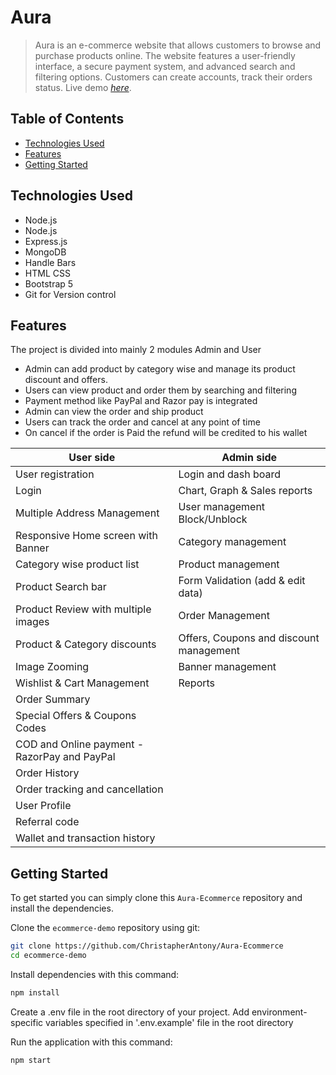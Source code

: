 # Aura
> Aura is an e-commerce website that allows customers to browse and purchase products online. The website features a user-friendly interface, a secure payment system, and advanced search and filtering options. Customers can create accounts, track their orders status.
> Live demo [_here_](https://Aura.gq/).

## Table of Contents
* [Technologies Used](#technologies-used)
* [Features](#features)
* [Getting Started](#getting-started)







## Technologies Used
- Node.js
- Node.js
- Express.js
- MongoDB
- Handle Bars
- HTML CSS 
- Bootstrap 5
- Git for Version control


## Features
The project is divided into mainly 2 modules Admin and User
- Admin can add product by category wise and manage its product discount and offers.
- Users can view product and order them by searching and filtering 
- Payment method like PayPal and Razor pay is integrated 
- Admin can view the order and ship product 
- Users can track the order and cancel at any point of time 
- On cancel if the order is Paid the refund will be credited to his wallet


| User side | Admin side |
| --- | --- |
|User registration|Login and dash board  |
| Login| Chart, Graph & Sales reports |
| Multiple Address Management|User management Block/Unblock  |
| Responsive Home screen with Banner|  Category management|
|Category wise product list |Product management  |
|Product Search bar | Form Validation (add & edit data) |
|Product Review with multiple images|Order Management|
|Product & Category discounts|Offers, Coupons and discount management|
|Image Zooming|Banner management|
|Wishlist & Cart Management|Reports|
|Order Summary||
|Special Offers & Coupons Codes||
|COD and Online payment - RazorPay and PayPal||
|Order History||
|Order tracking and cancellation
|User Profile ||
|Referral code||
|Wallet and transaction history||




## Getting Started
To get started  you can simply clone this `Aura-Ecommerce` repository and install the dependencies.

Clone the `ecommerce-demo` repository using git:

```bash
git clone https://github.com/ChristapherAntony/Aura-Ecommerce
cd ecommerce-demo
```

Install dependencies with this command:
```bash
npm install
```


Create a .env file in the root directory of your project. Add environment-specific variables  specified in '.env.example' file in the root directory

Run the application with this command:
```bash
npm start
```


